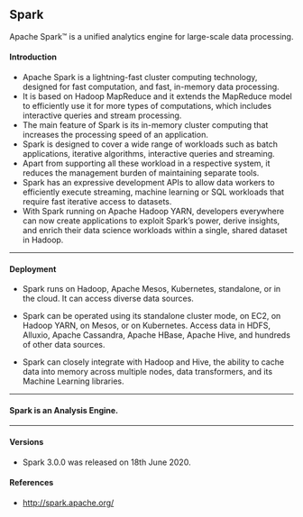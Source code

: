 ## Spark

Apache Spark™ is a unified analytics engine for large-scale data processing.

#### Introduction

* Apache Spark is a lightning-fast cluster computing technology, designed for fast computation, and fast, in-memory data processing. 
* It is based on Hadoop MapReduce and it extends the MapReduce model to efficiently use it for more types of computations, which includes interactive queries and stream processing. 
* The main feature of Spark is its in-memory cluster computing that increases the processing speed of an application.
* Spark is designed to cover a wide range of workloads such as batch applications, iterative algorithms, interactive queries and streaming. 
* Apart from supporting all these workload in a respective system, it reduces the management burden of maintaining separate tools.
* Spark has an expressive development APIs to allow data workers to efficiently execute streaming, machine learning or SQL workloads that require fast iterative access to datasets. 
* With Spark running on Apache Hadoop YARN, developers everywhere can now create applications to exploit Spark’s power, derive insights, and enrich their data science workloads within a single, shared dataset in Hadoop.

-----------------------------------------------------------------------------------
#### Deployment

* Spark runs on Hadoop, Apache Mesos, Kubernetes, standalone, or in the cloud. It can access diverse data sources.

* Spark can be operated using its standalone cluster mode, on EC2, on Hadoop YARN, on Mesos, or on Kubernetes. Access data in HDFS, Alluxio, Apache Cassandra, Apache HBase, Apache Hive, and hundreds of other data sources. 

* Spark can closely integrate with Hadoop and Hive, the ability to cache data into memory across multiple nodes, data transformers, and its Machine Learning libraries.

-------------------------------------------------------------------------------------

#### Spark is an Analysis Engine. 

-------------------------------------------------------------------------------------

#### Versions

* Spark 3.0.0 was released on 18th June 2020.

#### References
* http://spark.apache.org/

